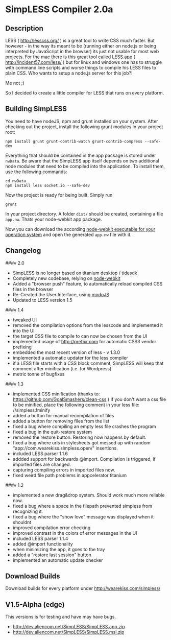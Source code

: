 SimpLESS Compiler 2.0a
======================

Description
-----------

LESS ( http://lesscss.org/ ) is a great tool to write CSS much faster.
But however - in the way its meant to be (running either on node.js or being interpreted by JavaScript in the browser) its just not usable for most web projects.
For the mac there is this great tool called LESS.app ( http://incident57.com/less/ ) but for linux and windows one has to struggle with command line scripts and worse things to compile his LESS files to plain CSS.
Who wants to setup a node.js server for this job?!

Me not ;)

So I decided to create a little compiler for LESS that runs on every platform.


Building SimpLESS
-----------------

You need to have nodeJS, npm and grunt installed on your system.
After checking out the project, install the following grunt modules in your project root:

    npm install grunt grunt-contrib-watch grunt-contrib-compress --safe-dev

Everything that should be contained in the app package is stored under `nwData`.
Be aware that the SimpLESS app itself depends on two additional node modules that need
to be compiled into the application. To install them, use the following commands:

    cd nwData
    npm install less socket.io --safe-dev

Now the project is ready for being built. Simply run

    grunt

In your project directory. A folder `dist/` should be created, containing a file `app.nw`.
Thats your node-webkit app package.

Now you can download the according [node-webkit executable for your operation system](https://github.com/rogerwang/node-webkit#downloads) and open the
generated `app.nw` file with it.


Changelog
---------

###v 2.0
- SimpLESS is no longer based on titanium desktop / tidesdk
- Completely new codebase, relying on [node-webkit](https://github.com/rogerwang/node-webkit)
- Added a "browser push" feature, to automatically reload compiled CSS files in the browser
- Re-Created the User Interface, using [modoJS](http://modojs.com)
- Updated to LESS version 1.5

###v 1.4
- tweaked UI
- removed the compilation options from the lesscode and implemented it into the UI
- the target CSS file to compile to can now be chosen from the UI
- implemented usage of http://prefixr.com for automatic CSS3 vendor prefixing
- embedded the most recent version of less - v 1.3.0
- implemented a automatic updater for the less compiler
- if a LESS file starts with a CSS block comment, SimpLESS will keep that comment after minification (i.e. for Wordpress)
- metric tonne of bugfixes


###v 1.3
- implemented CSS minification (thanks to: https://github.com/GoalSmashers/clean-css )
  If you don't want a css file to be minified, place the following comment in your less file: //simpless:!minify
- added a button for manual recompilation of files
- added a button for removing files from the list
- fixed a bug where compiling an empty less file crashes the program
- fixed a bug in the quit-restore system
- removed the restore button. Restoring now happens by default.
- fixed a bug where urls in stylesheets got messed up with random "app://com.wearekiss.simpless.open/" insertions.
- included LESS parser 1.1.6
- addded support for backwards @import. Compilation is triggered, if imported files are changed.
- capturing compiling errors in imported files now.
- fixed weird file path problems in appcelerator titanium


###v 1.2
- implemented a new drag&drop system. Should work much more reliable now.
- fixed a bug where a space in the filepath prevented simpless from recognizing it.
- fixed a bug where the "show love" message was displayed when it shouldnt
- improved compilation error checking
- improved contrast in the colors of error messages in the UI
- included LESS parser 1.1.4
- added @import functionality
- when minimizing the app, it goes to the tray
- added a "restore last session" button
- implemented an automatic update checker


Download Builds
---------------

Download builds for every platform under http://wearekiss.com/simpless/



V1.5-Alpha (edge)
---------------

This versions is for testing and have may have bugs.

- http://dev.aliencom.net/SimpLESS/SimpLESS.app.zip
- http://dev.aliencom.net/SimpLESS/SimpLESS.msi.zip